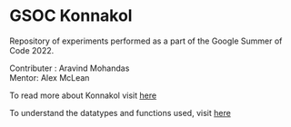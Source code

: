 # GSOC Konnakol

Repository of experiments performed as a part of the Google Summer of Code 2022.

Contributer : Aravind Mohandas  
Mentor: Alex McLean

To read more about Konnakol visit [here](ABOUT_KONNAKOL.md)

To understand the datatypes and functions used, visit [here](HOW_TO_USE.md)
